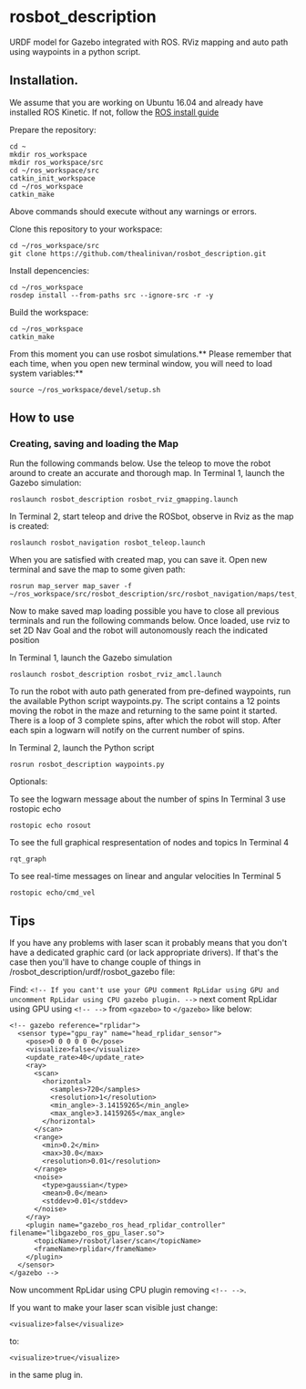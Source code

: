 # rosbot_description #

URDF model for Gazebo integrated with ROS. RViz mapping and auto path using waypoints in a python script.

## Installation. ## 

We assume that you are working on Ubuntu 16.04 and already have installed ROS Kinetic. If not, follow the [ROS install guide](http://wiki.ros.org/kinetic/Installation/Ubuntu)

Prepare the repository:
```
cd ~
mkdir ros_workspace
mkdir ros_workspace/src
cd ~/ros_workspace/src
catkin_init_workspace
cd ~/ros_workspace
catkin_make
```

Above commands should execute without any warnings or errors.


Clone this repository to your workspace:

```
cd ~/ros_workspace/src
git clone https://github.com/thealinivan/rosbot_description.git
```

Install depencencies:

```
cd ~/ros_workspace
rosdep install --from-paths src --ignore-src -r -y
```

Build the workspace:

```
cd ~/ros_workspace
catkin_make
```

From this moment you can use rosbot simulations.** Please remember that each time, when you open new terminal window, you will need to load system variables:**

```
source ~/ros_workspace/devel/setup.sh
```

## How to use ##

### Creating, saving and loading the Map ###

Run the following commands below. Use the teleop to move the robot around to create an accurate and thorough map.
In Terminal 1, launch the Gazebo simulation:
```
roslaunch rosbot_description rosbot_rviz_gmapping.launch
```

In Terminal 2, start teleop and drive the ROSbot, observe in Rviz as the map is created:
```
roslaunch rosbot_navigation rosbot_teleop.launch
```

When you are satisfied with created map, you can save it. Open new terminal and save the map to some given path: 
```
rosrun map_server map_saver -f ~/ros_workspace/src/rosbot_description/src/rosbot_navigation/maps/test_map
```

Now to make saved map loading possible you have to close all previous terminals and run the following commands below. Once loaded, use rviz to set 2D Nav Goal and the robot will autonomously reach the indicated position

In Terminal 1, launch the Gazebo simulation
```
roslaunch rosbot_description rosbot_rviz_amcl.launch
```

To run the robot with auto path generated from pre-defined waypoints, run the available Python script waypoints.py. The script contains a 12 points moving the robot in the maze and returning to the same point it started. There is a loop of 3 complete spins, after which the robot will stop. After each spin a logwarn will notify on the current number of spins.

In Terminal 2, launch the Python script
```
rosrun rosbot_description waypoints.py
```

Optionals:

To see the logwarn message about the number of spins
In Terminal 3 use rostopic echo
```
rostopic echo rosout
```

To see the full graphical respresentation of nodes and topics
In Terminal 4
```
rqt_graph
```

To see real-time messages on linear and angular velocities
In Terminal 5
```
rostopic echo/cmd_vel
```

## Tips ##

If you have any problems with laser scan it probably means that you don't have a dedicated graphic card (or lack appropriate drivers). If that's the case then you'll have to change couple of things in /rosbot_description/urdf/rosbot_gazebo file:

Find:   `<!-- If you cant't use your GPU comment RpLidar using GPU and uncomment RpLidar using CPU gazebo plugin. -->`
next coment RpLidar using GPU using `<!-- -->` from `<gazebo>` to `</gazebo>` like below:

 ```
 <!-- gazebo reference="rplidar">
   <sensor type="gpu_ray" name="head_rplidar_sensor">
     <pose>0 0 0 0 0 0</pose>
     <visualize>false</visualize>
     <update_rate>40</update_rate>
     <ray>
       <scan>
         <horizontal>
           <samples>720</samples>
           <resolution>1</resolution>
           <min_angle>-3.14159265</min_angle>
           <max_angle>3.14159265</max_angle>
         </horizontal>
       </scan>
       <range>
         <min>0.2</min>
         <max>30.0</max>
         <resolution>0.01</resolution>
       </range>
       <noise>
         <type>gaussian</type>
         <mean>0.0</mean>
         <stddev>0.01</stddev>
       </noise>
     </ray>
     <plugin name="gazebo_ros_head_rplidar_controller" filename="libgazebo_ros_gpu_laser.so">
       <topicName>/rosbot/laser/scan</topicName>
       <frameName>rplidar</frameName>
     </plugin>
   </sensor>
 </gazebo -->
```

Now uncomment RpLidar using CPU plugin removing `<!-- -->`.

If you want to make your laser scan visible just change:
```
<visualize>false</visualize>
```
to:
```
<visualize>true</visualize>
```
in the same plug in.
